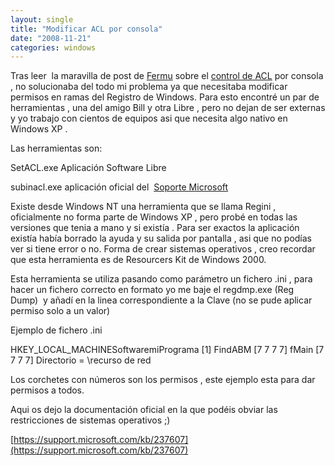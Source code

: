 ```yaml
---
layout: single
title: "Modificar ACL por consola"
date: "2008-11-21"
categories: windows
---
```


Tras leer  la maravilla de post de [Fermu](https://www.fermu.com) sobre el [control de ACL](https://www.fermu.com/lang-es/component/content/408?task=view&cpage=10) por consola , no solucionaba del todo mi problema ya que necesitaba modificar permisos en ramas del Registro de Windows. Para esto encontré un par de herramientas , una del amigo Bill y otra Libre , pero no dejan de ser externas y yo trabajo con cientos de equipos asi que necesita algo nativo en Windows XP .

Las herramientas son:

SetACL.exe Aplicación Software Libre

subinacl.exe aplicación oficial del  [Soporte Microsoft](https://support.microsoft.com)

Existe desde Windows NT una herramienta que se llama Regini , oficialmente no forma parte de Windows XP , pero probé en todas las versiones que tenia a mano y si existía . Para ser exactos la aplicación existía había borrado la ayuda y su salida por pantalla , asi que no podías ver si tiene error o no. Forma de crear sistemas operativos , creo recordar que esta herramienta es de Resourcers Kit de Windows 2000.

Esta herramienta se utiliza pasando como parámetro un fichero .ini , para hacer un fichero correcto en formato yo me baje el regdmp.exe (Reg Dump)  y añadí en la linea correspondiente a la Clave (no se pude aplicar permiso solo a un valor)

Ejemplo de fichero .ini

HKEY\_LOCAL\_MACHINESoftwaremiPrograma \[1\] FindABM \[7 7 7 7\] fMain \[7 7 7 7\] Directorio = \\recurso de red

Los corchetes con números son los permisos , este ejemplo esta para dar permisos a todos.

Aqui os dejo la documentación oficial en la que podéis obviar las restricciones de sistemas operativos ;)

[https://support.microsoft.com/kb/237607](https://support.microsoft.com/kb/237607)

